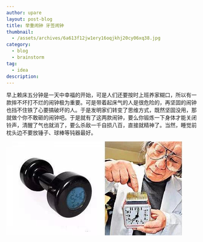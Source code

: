 ```yaml
---
author: upare
layout: post-blog
title: 举重闹钟 牙签闹钟
thumbnail:
  - /assets/archives/6a613f12jw1ery16oqjkhj20cy06xq38.jpg
category:
  - blog
  - brainstorm
tag:
  - idea
description: 
---
```

早上赖床五分钟是一天中幸福的开始，可是人们还要按时上班养家糊口，所以有一款摔不坏打不烂的闹钟极为重要。可是带着起床气的人是很危险的，再坚固的闹钟也挡不住铁了心要搞破坏的人。于是发明家们转变了思维方式，既然坚固没用，那就做个你不敢砸的闹钟吧。于是就有了这两款闹钟，要么你锻炼一下身体才能关闭铃声，清醒了气也就消了，要么杀敌一千自损八百，直接就精神了。当然，睡觉前枕头边不要放锤子、球棒等钝器最好。

![](/assets/archives/6a613f12jw1ery16oqjkhj20cy06xq38.jpg)